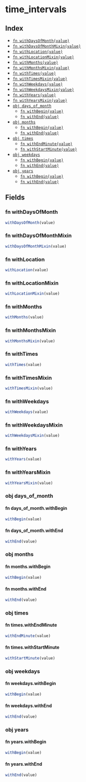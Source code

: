 # time_intervals



## Index

* [`fn withDaysOfMonth(value)`](#fn-withdaysofmonth)
* [`fn withDaysOfMonthMixin(value)`](#fn-withdaysofmonthmixin)
* [`fn withLocation(value)`](#fn-withlocation)
* [`fn withLocationMixin(value)`](#fn-withlocationmixin)
* [`fn withMonths(value)`](#fn-withmonths)
* [`fn withMonthsMixin(value)`](#fn-withmonthsmixin)
* [`fn withTimes(value)`](#fn-withtimes)
* [`fn withTimesMixin(value)`](#fn-withtimesmixin)
* [`fn withWeekdays(value)`](#fn-withweekdays)
* [`fn withWeekdaysMixin(value)`](#fn-withweekdaysmixin)
* [`fn withYears(value)`](#fn-withyears)
* [`fn withYearsMixin(value)`](#fn-withyearsmixin)
* [`obj days_of_month`](#obj-days_of_month)
  * [`fn withBegin(value)`](#fn-days_of_monthwithbegin)
  * [`fn withEnd(value)`](#fn-days_of_monthwithend)
* [`obj months`](#obj-months)
  * [`fn withBegin(value)`](#fn-monthswithbegin)
  * [`fn withEnd(value)`](#fn-monthswithend)
* [`obj times`](#obj-times)
  * [`fn withEndMinute(value)`](#fn-timeswithendminute)
  * [`fn withStartMinute(value)`](#fn-timeswithstartminute)
* [`obj weekdays`](#obj-weekdays)
  * [`fn withBegin(value)`](#fn-weekdayswithbegin)
  * [`fn withEnd(value)`](#fn-weekdayswithend)
* [`obj years`](#obj-years)
  * [`fn withBegin(value)`](#fn-yearswithbegin)
  * [`fn withEnd(value)`](#fn-yearswithend)

## Fields

### fn withDaysOfMonth

```ts
withDaysOfMonth(value)
```



### fn withDaysOfMonthMixin

```ts
withDaysOfMonthMixin(value)
```



### fn withLocation

```ts
withLocation(value)
```



### fn withLocationMixin

```ts
withLocationMixin(value)
```



### fn withMonths

```ts
withMonths(value)
```



### fn withMonthsMixin

```ts
withMonthsMixin(value)
```



### fn withTimes

```ts
withTimes(value)
```



### fn withTimesMixin

```ts
withTimesMixin(value)
```



### fn withWeekdays

```ts
withWeekdays(value)
```



### fn withWeekdaysMixin

```ts
withWeekdaysMixin(value)
```



### fn withYears

```ts
withYears(value)
```



### fn withYearsMixin

```ts
withYearsMixin(value)
```



### obj days_of_month


#### fn days_of_month.withBegin

```ts
withBegin(value)
```



#### fn days_of_month.withEnd

```ts
withEnd(value)
```



### obj months


#### fn months.withBegin

```ts
withBegin(value)
```



#### fn months.withEnd

```ts
withEnd(value)
```



### obj times


#### fn times.withEndMinute

```ts
withEndMinute(value)
```



#### fn times.withStartMinute

```ts
withStartMinute(value)
```



### obj weekdays


#### fn weekdays.withBegin

```ts
withBegin(value)
```



#### fn weekdays.withEnd

```ts
withEnd(value)
```



### obj years


#### fn years.withBegin

```ts
withBegin(value)
```



#### fn years.withEnd

```ts
withEnd(value)
```


